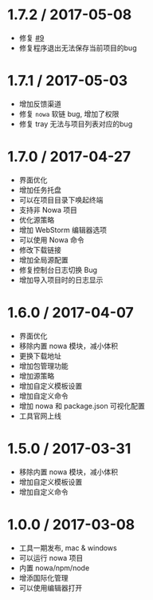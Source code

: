 1.7.2 / 2017-05-08
==================
* 修复 [#9](https://github.com/nowa-webpack/nowa-gui/issues/9)
* 修复程序退出无法保存当前项目的bug


1.7.1 / 2017-05-03
==================
* 增加反馈渠道
* 修复 `nowa` 软链 bug, 增加了权限
* 修复 tray 无法与项目列表对应的bug


1.7.0 / 2017-04-27
==================
* 界面优化
* 增加任务托盘
* 可以在项目目录下唤起终端
* 支持非 Nowa 项目
* 优化源策略
* 增加 WebStorm 编辑器选项
* 可以使用 Nowa 命令
* 修改下载链接
* 增加全局源配置
* 修复控制台日志切换 Bug
* 增加导入项目时的日志显示

1.6.0 / 2017-04-07
==================

* 界面优化
* 移除内置 nowa 模块，减小体积
* 更换下载地址
* 增加包管理功能
* 增加源策略
* 增加自定义模板设置
* 增加自定义命令
* 增加 nowa 和 package.json 可视化配置
* 工具官网上线


1.5.0 / 2017-03-31
==================

* 移除内置 nowa 模块，减小体积
* 增加自定义模板设置
* 增加自定义命令

1.0.0 / 2017-03-08
==================

* 工具一期发布, mac & windows
* 可以运行 nowa 项目
* 内置 nowa/npm/node
* 增添国际化管理
* 可以使用编辑器打开
